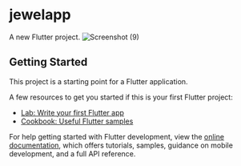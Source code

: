 # jewelapp

A new Flutter project.
![Screenshot (9)](https://github.com/Nickmunene77/flutter-provider-listTile-functionality/assets/95125271/ca90f848-9883-44cf-b9b0-21829a91cf96)

## Getting Started

This project is a starting point for a Flutter application.

A few resources to get you started if this is your first Flutter project:

- [Lab: Write your first Flutter app](https://docs.flutter.dev/get-started/codelab)
- [Cookbook: Useful Flutter samples](https://docs.flutter.dev/cookbook)

For help getting started with Flutter development, view the
[online documentation](https://docs.flutter.dev/), which offers tutorials,
samples, guidance on mobile development, and a full API reference.
